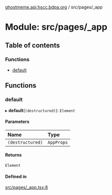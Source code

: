 [ghostmeme.api.hscc.bdpa.org](../README.md) / src/pages/_app

# Module: src/pages/\_app

## Table of contents

### Functions

- [default](src_pages__app.md#default)

## Functions

### default

▸ **default**(`(destructured)`): `Element`

#### Parameters

| Name | Type |
| :------ | :------ |
| `(destructured)` | `AppProps` |

#### Returns

`Element`

#### Defined in

[src/pages/_app.tsx:8](https://github.com/nhscc/ghostmeme.api.hscc.bdpa.org/blob/311fb73/src/pages/_app.tsx#L8)
